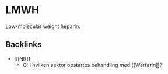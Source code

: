 # LMWH
Low-molecular weight heparin.

## Backlinks
* [[INR]]
	* Q. I hvilken sektor opstartes behandling med [[Warfarin]]? 

<!-- #anki/tag/med/Cardiology #anki/deck/Medicine -->

<!-- {BearID:ADEB703E-AE6F-4F4F-A8DA-E0E38AE63F16-62757-00006CF67A28C17D} -->
